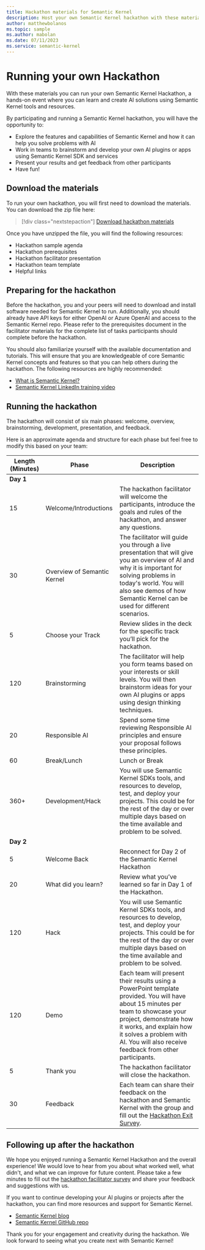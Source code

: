 ```yaml
---
title: Hackathon materials for Semantic Kernel
description: Host your own Semantic Kernel hackathon with these materials.
author: matthewbolanos
ms.topic: sample
ms.author: mabolan
ms.date: 07/11/2023
ms.service: semantic-kernel 
---
```

# Running your own Hackathon


With these materials you can run your own Semantic Kernel Hackathon, a hands-on event where you can learn and create AI solutions using Semantic Kernel tools and resources. 

By participating and running a Semantic Kernel hackathon, you will have the opportunity to:

- Explore the features and capabilities of Semantic Kernel and how it can help you solve problems with AI
- Work in teams to brainstorm and develop your own AI plugins or apps using Semantic Kernel SDK and services
- Present your results and get feedback from other participants 
- Have fun!



## Download the materials
To run your own hackathon, you will first need to download the materials. You can download the zip file here:

> [!div class="nextstepaction"]
> [Download hackathon materials](https://aka.ms/sk/hack/materials)

Once you have unzipped the file, you will find the following resources:
- Hackathon sample agenda
- Hackathon prerequisites
- Hackathon facilitator presentation
- Hackathon team template
- Helpful links

## Preparing for the hackathon
Before the hackathon, you and your peers will need to download and install software needed for Semantic Kernel to run. Additionally, you should already have API keys for either OpenAI or Azure OpenAI and access to the Semantic Kernel repo. Please refer to the prerequisites document in the facilitator materials for the complete list of tasks participants should complete before the hackathon.

You should also familiarize yourself with the available documentation and tutorials. This will ensure that you are knowledgeable of core Semantic Kernel concepts and features so that you can help others during the hackathon. The following resources are highly recommended:

- [What is Semantic Kernel?](../overview/index.md)
- [Semantic Kernel LinkedIn training video](https://www.linkedin.com/learning/introducing-semantic-kernel-building-ai-based-apps/introducing-semantic-kernel)

## Running the hackathon
The hackathon will consist of six main phases: welcome, overview, brainstorming, development, presentation, and feedback. 

Here is an approximate agenda and structure for each phase but feel free to modify this based on your team:

Length (Minutes)  | Phase       | Description                                                                                                                                                                                                                                                                                                                                                                              |
| ----- | ----------- | ---------------------------------------------------------------------------------------------------------------------------------------------------------------------------------------------------------------------------------------------------------------------------------------------------------------------------------------------------------------------------------------- |
| **Day 1** |
 15  | Welcome/Introductions  | The hackathon facilitator will welcome the participants, introduce the goals and rules of the hackathon, and answer any questions. |
| 30  | Overview of Semantic Kernel  | The facilitator will guide you through a live presentation that will give you an overview of AI and why it is important for solving problems in today's world. You will also see demos of how Semantic Kernel can be used for different scenarios.                           |
| 5   | Choose your Track | Review slides in the deck for the specific track you’ll pick for the hackathon. |
| 120 | Brainstorming | The facilitator will help you form teams based on your interests or skill levels. You will then brainstorm ideas for your own AI plugins or apps using design thinking techniques. |     
| 20 | Responsible AI | Spend some time reviewing Responsible AI principles and ensure your proposal follows these principles. |
| 60 | Break/Lunch    | Lunch or Break |
| 360+ | Development/Hack | You will use Semantic Kernel SDKs tools, and resources to develop, test, and deploy your projects. This could be for the rest of the day or over multiple days based on the time available and problem to be solved. |
| **Day 2** |
|5 | Welcome Back | Reconnect for Day 2 of the Semantic Kernel Hackathon |
| 20 | What did you learn? | Review what you’ve learned so far in Day 1 of the Hackathon. |   
| 120 | Hack | You will use Semantic Kernel SDKs tools, and resources to develop, test, and deploy your projects. This could be for the rest of the day or over multiple days based on the time available and problem to be solved. |     
| 120 | Demo | Each team will present their results using a PowerPoint template provided. You will have about 15 minutes per team to showcase your project, demonstrate how it works, and explain how it solves a problem with AI. You will also receive feedback from other participants. |     
 5 | Thank you   | The hackathon facilitator will close the hackathon.  |
| 30 | Feedback   | Each team can share their feedback on the hackathon and Semantic Kernel with the group and fill out the [Hackathon Exit Survey](https://forms.office.com/r/01d2pi2g4r). |         

## Following up after the hackathon
We hope you enjoyed running a Semantic Kernel Hackathon and the overall experience! We would love to hear from you about what worked well, what didn't, and what we can improve for future content. Please take a few minutes to fill out the [hackathon facilitator survey](https://forms.office.com/r/01d2pi2g4r) and share your feedback and suggestions with us.

If you want to continue developing your AI plugins or projects after the hackathon, you can find more resources and support for Semantic Kernel.
 
- [Semantic Kernel blog](https://devblogs.microsoft.com/semantic-kernel/)
- [Semantic Kernel GitHub repo](https://github.com/microsoft/semantic-kernel)

Thank you for your engagement and creativity during the hackathon. We look forward to seeing what you create next with Semantic Kernel!